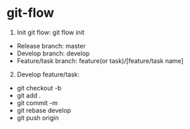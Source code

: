 # git-flow

1. Init git flow: git flow init
  - Release branch: master
  - Develop branch: develop
  - Feature/task branch: feature(or task)/[feature/task name]
2. Develop feature/task:
  - git checkout -b <branch name>
  - git add .
  - git commit -m <message>
  - git rebase develop
  - git push origin <branch name>
